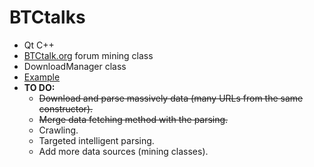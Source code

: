 BTCtalks
========
* Qt C++
* [BTCtalk.org](http://bitcointalk.org) forum mining class
* DownloadManager class
* [Example](https://github.com/niemal/btctalks/blob/master/main.cpp)
* __TO DO:__
    - ~~Download and parse massively data (many URLs from the same constructor).~~
    - ~~Merge data fetching method with the parsing.~~
    - Crawling.
    - Targeted intelligent parsing.
    - Add more data sources (mining classes).
